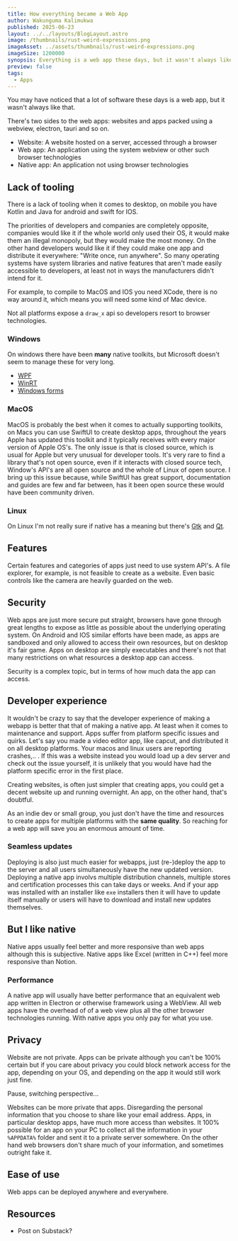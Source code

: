 ```yaml
---
title: How everything became a Web App
author: Wakunguma Kalimukwa
published: 2025-06-23
layout: ../../layouts/BlogLayout.astro
image: /thumbnails/rust-weird-expressions.png
imageAsset: ../assets/thumbnails/rust-weird-expressions.png
imageSize: 1200000
synopsis: Everything is a web app these days, but it wasn't always like that.
preview: false
tags:
  - Apps
---
```


You may have noticed that a lot of software these days is a web app, but it wasn't always like that.

There's two sides to the web apps: websites and apps packed using a webview, electron, tauri and so on.

- Website: A website hosted on a server, accessed through a browser
- Web app: An application using the system webview or other such browser technologies
- Native app: An application not using browser technologies



## Lack of tooling

There is a lack of tooling when it comes to desktop, on mobile you have Kotlin and Java for android and swift for IOS.

The priorities of developers and companies are completely opposite, companies would like it if the whole world only used their OS, it would make them an illegal monopoly, but they would make the most money. On the other hand developers would like it if they could make one app and distribute it everywhere: "Write once, run anywhere". So many operating systems have system libraries and native features that aren't made easily accessible to developers, at least not in ways the manufacturers didn't intend for it.

For example, to compile to MacOS and IOS you need XCode, there is no way around it, which means you will need some kind of Mac device.

Not all platforms expose a `draw_x` api so developers resort to browser technologies.

### Windows
On windows there have been **many** native toolkits, but Microsoft doesn't seem to manage these for very long.

- [WPF](https://learn.microsoft.com/en-us/dotnet/desktop/wpf/overview/)
- [WinRT](https://learn.microsoft.com/en-us/windows/apps/develop/platform/csharp-winrt/)
- [Windows forms](https://learn.microsoft.com/en-us/dotnet/desktop/winforms/overview/)

### MacOS
MacOS is probably the best when it comes to actually supporting toolkits, on Macs you can use SwiftUI to create desktop apps, throughout the years Apple has updated this toolkit and it typically receives with every major version of Apple OS's. The only issue is that is closed source, which is usual for Apple but very unusual for developer tools. It's very rare to find a library that's not open source, even if it interacts with closed source tech, Window's API's are all open source and the whole of Linux of open source. I bring up this issue because, while SwiftUI has great support, documentation and guides are few and far between, has it been open source these would have been community driven.

### Linux
On Linux I'm not really sure if native has a meaning but there's
[Gtk](https://docs.gtk.org/gtk4/) and [Qt](https://www.qt.io/).

## Features
Certain features and categories of apps just need to use system API's. A file explorer, for example, is not feasible to create as a website. Even basic controls like the camera are heavily guarded on the web.

## Security
Web apps are just more secure put straight, browsers have gone through great lengths to expose as little as possible about the underlying operating system. On Android and IOS similar efforts have been made, as apps are sandboxed and only allowed to access their own resources, but on desktop it's fair game. Apps on desktop are simply executables and there's not that many restrictions on what resources a desktop app can access.

Security is a complex topic, but in terms of how much data the app can access.


## Developer experience
It wouldn't be crazy to say that the developer experience of making a webapp is better that that of making a
native app. At least when it comes to maintenance and support. Apps suffer from platform specific issues and quirks.
Let's say you made a video editor app, like capcut, and distributed it on all desktop platforms.
Your macos and linux users are reporting crashes,.. . If this was a website instead you would load up a dev
server and check out the issue yourself, it is unlikely that you would have had the platform specific error in
the first place.

Creating websites, is often just simpler that creating apps, you could get a decent website up and running
overnight. An app, on the other hand, that's doubtful.

As an indie dev or small group, you just don't have the time and resources to create apps for
multiple platforms with the **same quality**. So reaching for a web app will save you an enormous amount of time.

### Seamless updates
Deploying is also just much easier for webapps, just (re-)deploy the app to the server and all users
simultaneously have the new updated version. Deploying a native app involvs multiple distribution
channels, multiple stores and certification processes this can take days or weeks. And if your app was
installed with an installer like `exe` installers then it will have to update itself manually or users
will have to download and install new updates themselves.

## But I like native

Native apps usually feel better and more responsive than web apps although this is subjective. Native apps like
Excel (written in C++) feel more responsive than Notion.

### Performance
A native app will usually have better performance that an equivalent web app written in Electron or otherwise framework using a WebView. All web apps have the overhead of of a web view plus all the other browser technologies running. With native apps you only pay for what you use.

## Privacy
Website are not private. Apps can be private although you can't be 100% certain but if you care about privacy
you could block network access for the app, depending on your OS, and depending on the app it would still work
just fine.

Pause, switching perspective...

Websites can be more private that apps. Disregarding the personal information that you choose to share
like your email address. Apps, in particular desktop apps, have much more access than websites. It 100%
possible for an app on your PC to collect all the information in your `%APPDATA%` folder and sent it to
a private server somewhere. On the other hand web browsers don't share much of your information, and
sometimes outright fake it.

## Ease of use
Web apps can be deployed anywhere and everywhere.

## Resources
- Post on Substack?
